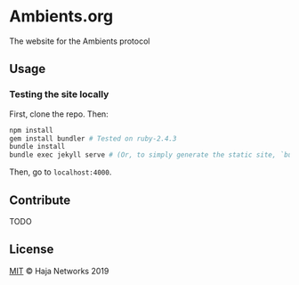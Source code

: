 # Ambients.org

The website for the Ambients protocol

## Usage

### Testing the site locally

First, clone the repo. Then:

```sh
npm install
gem install bundler # Tested on ruby-2.4.3
bundle install
bundle exec jekyll serve # (Or, to simply generate the static site, `bundle exec jekyll build`).
```

Then, go to `localhost:4000`.

## Contribute

TODO

## License

[MIT](LICENSE) © Haja Networks 2019
